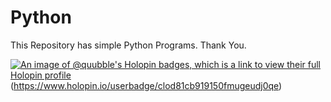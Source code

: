 # Python
This Repository has simple Python Programs.
Thank You.

[![An image of @quubble's Holopin badges, which is a link to view their full Holopin profile](https://holopin.me/quubble)](https://holopin.io/@quubble)(https://www.holopin.io/userbadge/clod81cb919150fmugeudj0qe)
